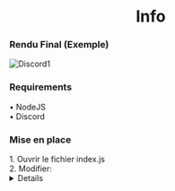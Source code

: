 <h1 align="center">Info</h1>

<h3 align="left">Rendu Final (Exemple)</h3>
<img src="https://dl.imtony.fr/downloads/AUTRES/1.png" alt="Discord1" />
<br/>
<h3 align="left">Requirements</h3>
• NodeJS
<br/>
• Discord
<br/>
<h3 align="left">Mise en place</h3>
1. Ouvrir le fichier index.js
<br/>
2. Modifier: <details> 
<br/>
<br/>
<img src="https://dl.imtony.fr/downloads/AUTRES/2.png" alt="Discord2" />
